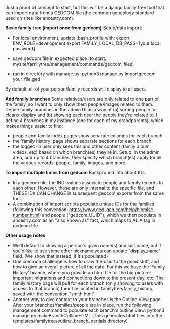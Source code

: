 
Just a proof of concept to start, but this will be a django family tree tool that can import data from a GEDCOM file (the 
common geneology standard used on sites like ancestry.com). 

**Basic family tree (import once from gedcom)**
Setup/data import: 
- For local environment, update .bash_profile with: 
export ENV_ROLE=development
export FAMILY_LOCAL_DB_PASS=[your local password]

- save gedcom file in expected place (to start: mysite/familytree/management/commands/gedcom_files)
- run in directory with manage.py: python3 manage.py importgedcom your_file.ged

By default, all of your person/family records will display to all users

**Add family branches**
Some relatives/users are only related to one part of the family, so I want to only show them people/images related to them.
Define family branches in the admin UI as a way of (a) sorting people for clearer display and (b) showing each user the people 
they're related to. I define 4 branches in my instance (one for each of my grandparents), which makes things easier to find: 
- people and family index pages show separate columns for each branch
- the 'family history' page shows separate sections for each branch
- the logged-in user only sees this and other content (family album, videos, etc) based on which branch(es) they're in.
Setup: in the admin area, add up to 4 branches, then specify which branch(es) apply for all the various records: 
people, family, images, and more. 


**To import multiple times from gedcom**
Background info about IDs: 
- In a gedcom file, the INDI values associate people and family records to each other. However, these are only internal 
to the specific file, and THESE IDs CAN CHANGE in subsequent gedcom exports from the same tool. 
- A combination of import scripts populate unique IDs for the families (following this convention: https://www.ged-gen.com/help/hlpmisc-number.html)
 and people ("gedcom_UUID"), which we then populate
in ancestry.com as an "also known as" fact, which maps to ALIA tag in gedcom file. 

**Other usage notes**
- We'll default to showing a person's given name(s) and last name, but if you'd like to use some other nickname you can 
update "display_name" field. (We show that instead, if it's populated) 
- One common challenge is how to draw the user to the *good* stuff, and how to give an overall picture of all the data. 
For this we have the 'Family History' branch, where you provide an html file for the big picture: important migrations
and connections down to the present day, etc. The family history page will pull for each branch (only showing to users 
with access to that branch) their file located in familytree/family_history, saved with the convention "smith.html"
- Another way to give context to your branches is the Outline View page. After your branches/families/people are in place, 
run the following management command to populate each branch's outline view: python3 manage.py makeBranchOutlineHTML
(This generates html files into the templates/familytree/outline_branch_partials directory)